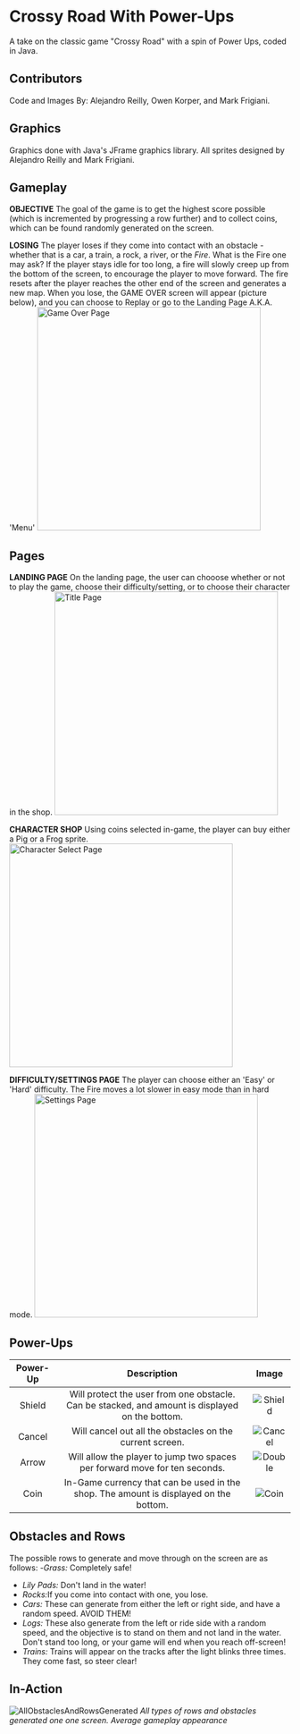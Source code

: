 # Crossy Road With Power-Ups
A take on the classic game "Crossy Road" with a spin of Power Ups, coded in Java.

## Contributors
Code and Images By: Alejandro Reilly, Owen Korper, and Mark Frigiani.

## Graphics
Graphics done with Java's JFrame graphics library.
All sprites designed by Alejandro Reilly and Mark Frigiani.

## Gameplay
<b>OBJECTIVE</b>
The goal of the game is to get the highest score possible (which is incremented by progressing a row further) and to collect coins, which can be found randomly generated on the screen.

<b>LOSING</b>
The player loses if they come into contact with an obstacle - whether that is a car, a train, a rock, a river, or the <i>Fire</i>. What is the Fire one may ask? If the player stays idle for too long, a fire will slowly creep up from the bottom of the screen, to encourage the player to move forward. The fire resets after the player reaches the other end of the screen and generates a new map. 
When you lose, the GAME OVER screen will appear (picture below), and you can choose to Replay or go to the Landing Page A.K.A. 'Menu'
<img src="./readMeImages/GameOver.png" alt="Game Over Page" height="400">

## Pages
<b>LANDING PAGE</b>
On the landing page, the user can chooose whether or not to play the game, choose their difficulty/setting, or to choose their character in the shop.
<img src="./readMeImages/TitlePage.png" alt="Title Page" height="400">

<b>CHARACTER SHOP</b>
Using coins selected in-game, the player can buy either a Pig or a Frog sprite.
<img src="./readMeImages/Shop.png" alt="Character Select Page" height="400">

<b>DIFFICULTY/SETTINGS PAGE</b>
The player can choose either an 'Easy' or 'Hard' difficulty. The Fire moves a lot slower in easy mode than in hard mode.
<img src="./readMeImages/Difficulty.png" alt="Settings Page" height="400">

## Power-Ups
| Power-Up | Description | Image     |
| :---: |  :----:  |  :---: |
| Shield | Will protect the user from one obstacle. Can be stacked, and amount is displayed on the bottom.       | ![Shield](./readMeImages/Shield.png)  |
| Cancel|Will cancel out all the obstacles on the current screen.| ![Cancel](./readMeImages/Cancel.png)|
|Arrow| Will allow the player to jump two spaces per forward move for ten seconds.|![Double](./readMeImages/Double.png)|
|Coin| In-Game currency that can be used in the shop. The amount is displayed on the bottom.| ![Coin](./readMeImages/Coin.png)|

## Obstacles and Rows
The possible rows to generate and move through on the screen are as follows:
-<i>Grass:</i> Completely safe!
- <i>Lily Pads:</i> Don't land in the water!
- <i> Rocks:</i>If you come into contact with one, you lose.
- <i> Cars:</i> These can generate from either the left or right side, and have a random speed. AVOID THEM!
- <i>Logs:</i> These also generate from the left or ride side with a random speed, and the objective is to stand on them and not land in the water. Don't stand too long, or your game will end when you reach off-screen!
- <i>Trains:</i> Trains will appear on the tracks after the light blinks three times. They come fast, so steer clear!

## In-Action
![AllObstaclesAndRowsGenerated](./readMeImages/GamePlay.png)
<i>All types of rows and obstacles generated one one screen. Average gameplay appearance</i>